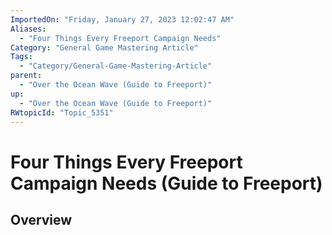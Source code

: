 ```yaml
---
ImportedOn: "Friday, January 27, 2023 12:02:47 AM"
Aliases:
  - "Four Things Every Freeport Campaign Needs"
Category: "General Game Mastering Article"
Tags:
  - "Category/General-Game-Mastering-Article"
parent:
  - "Over the Ocean Wave (Guide to Freeport)"
up:
  - "Over the Ocean Wave (Guide to Freeport)"
RWtopicId: "Topic_5351"
---
```

# Four Things Every Freeport Campaign Needs (Guide to Freeport)
## Overview
